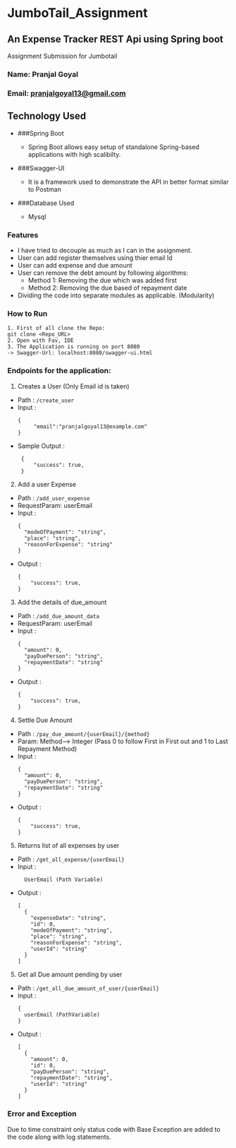# JumboTail_Assignment
## An Expense Tracker REST Api using Spring boot
Assignment Submission for Jumbotail

### Name: Pranjal Goyal
### Email: pranjalgoyal13@gmail.com


## Technology Used

- ###Spring Boot 
  - Spring Boot allows easy setup of standalone Spring-based applications with high scalibilty.
  
- ###Swagger-UI
  - It is a framework used to demonstrate the API in better format similar to Postman

- ###Database Used
    - Mysql

### Features
- I have tried to decouple as much as I can in the assignment.
- User can add register themselves using thier email Id
- User can add expense and due amount
- User can remove the debt amount by following algorithms:
  - Method 1: Removing the due which was added first 
  - Method 2: Removing the due based of repayment date
- Dividing the code into separate modules as applicable. (Modularity)

### How to Run

```
1. First of all clone the Repo:
git clone <Repo_URL>
2. Open with Fav, IDE
3. The Application is running on port 8080
-> Swagger-Url: localhost:8080/swagger-ui.html
```

### Endpoints for the application:
1. Creates a User (Only Email id is taken)
* Path : `/create_user`
* Input :
   ```
   {
		"email":"pranjalgoyal13@example.com"
   }
   ```
* Sample Output :
   ```
    {
	    "success": true,
    }
	```

2.  Add a user Expense
* Path : `/add_user_expense`
* RequestParam: userEmail  
* Input :
  ```
  {
    "modeOfPayment": "string",
    "place": "string",
    "reasonForExpense": "string"
  }   
  ```
* Output :
  ```
  {
      "success": true,
  }
  ```

3.  Add the details of due_amount
* Path : `/add_due_amount_data`
* RequestParam: userEmail
* Input :
  ```
  {
    "amount": 0,
    "payDuePerson": "string",
    "repaymentDate": "string"
  }
  ```
* Output :
  ```
  {
      "success": true,
  }
  ```

4. Settle Due Amount  
* Path : `/pay_due_amount/{userEmail}/{method}`
* Param: Method--> Integer (Pass 0 to follow First in First out and 1 to Last Repayment Method)
* Input :
  ```
  {
    "amount": 0,
    "payDuePerson": "string",
    "repaymentDate": "string"
  }
  ```
* Output :
  ```
  {
      "success": true,
  }
  ```


5.  Returns list of all expenses by user
* Path : `/get_all_expense/{userEmail}`
* Input :
  ```
    UserEmail (Path Variable)
  ```
* Output :
  ```
  [
    {
      "expenseDate": "string",
      "id": 0,
      "modeOfPayment": "string",
      "place": "string",
      "reasonForExpense": "string",
      "userId": "string"
    }
  ]
  ```

5. Get all Due amount pending by user 
* Path : `/get_all_due_amount_of_user/{userEmail}`
* Input :
  ```
  { 
    userEmail (PathVariable)
  }
  ```
* Output :
  ```
  [
    {
      "amount": 0,
      "id": 0,
      "payDuePerson": "string",
      "repaymentDate": "string",
      "userId": "string"
    }
  ]
  ```

### Error and Exception
Due to time constraint only status code with Base Exception are added to the code along with log statements.